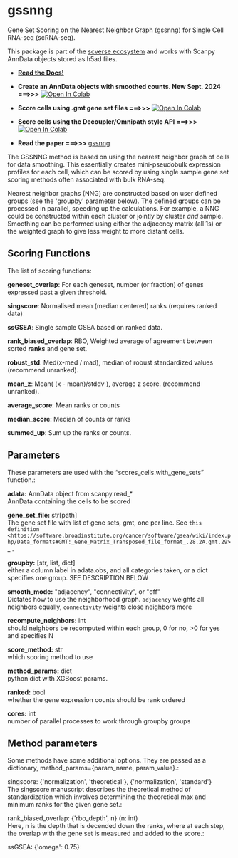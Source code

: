 # gssnng
Gene Set Scoring on the Nearest Neighbor Graph (gssnng) for Single Cell RNA-seq (scRNA-seq).


This package is part of the [scverse ecosystem](https://scverse.org/packages/#ecosystem) and works with Scanpy AnnData objects stored as h5ad files.

  *  **[Read the Docs!](https://gssnng.readthedocs.io/en/latest/)**

  * **Create an AnnData objects with smoothed counts. New Sept. 2024 ===>>>**  [![Open In Colab](https://colab.research.google.com/assets/colab-badge.svg)](https://colab.research.google.com/github/IlyaLab/gssnng/blob/main/notebooks/gssnng_data_smoothing.ipynb)

  * **Score cells using .gmt gene set files ===>>>**  [![Open In Colab](https://colab.research.google.com/assets/colab-badge.svg)](https://colab.research.google.com/github/IlyaLab/gssnng/blob/main/notebooks/gssnng_quick_start.ipynb)

  * **Score cells using the Decoupler/Omnipath style API ===>>>** [![Open In Colab](https://colab.research.google.com/assets/colab-badge.svg)](https://colab.research.google.com/github/IlyaLab/gssnng/blob/main/notebooks/Scoring_PBMC_data_with_the_GSSNNG_decoupleR_API.ipynb)

  * **Read the paper ===>>>** [gssnng](https://academic.oup.com/bioinformaticsadvances/article/3/1/vbad150/7321111?login=false)

The GSSNNG method is based on using the nearest neighbor graph of cells for data smoothing. This essentially creates 
mini-pseudobulk expression profiles for each cell, which can be scored by using single sample gene set scoring 
methods often associated with bulk RNA-seq. 

Nearest neighbor graphs (NNG) are constructed based on user defined groups (see the 'groupby' parameter below). 
The defined groups can be processed in parallel, speeding up the calculations. For example, a NNG could be 
constructed within each cluster or jointly by cluster *and* sample. Smoothing can be performed using either the 
adjacency matrix (all 1s) or the weighted graph to give less weight to more distant cells.


## Scoring Functions

The list of scoring functions:

**geneset_overlap**: For each geneset, number (or fraction) of genes expressed past a given threshold.

**singscore**:      Normalised mean (median centered) ranks (requires ranked data)

**ssGSEA**:         Single sample GSEA based on ranked data.

**rank_biased_overlap**:  RBO, Weighted average of agreement between sorted **ranks** and gene set.

**robust_std**:     Med(x-med / mad), median of robust standardized values (recommend unranked).

**mean_z**:         Mean( (x - mean)/stddv ), average z score. (recommend unranked).

**average_score**:  Mean ranks or counts

**median_score**:   Median of counts or ranks

**summed_up**:      Sum up the ranks or counts.


## Parameters

These parameters are used with the “scores_cells.with_gene_sets” function.:

**adata:**  AnnData object from scanpy.read_*<br/>
AnnData containing the cells to be scored

**gene_set_file:** str[path]<br/>
The gene set file with list of gene sets, gmt, one per line. See `this definition <https://software.broadinstitute.org/cancer/software/gsea/wiki/index.php/Data_formats#GMT:_Gene_Matrix_Transposed_file_format_.28.2A.gmt.29>`_ .

**groupby:** [str, list, dict]<br/>
either a column label in adata.obs, and all categories taken, or a dict specifies one group.
SEE DESCRIPTION BELOW

**smooth_mode:** "adjacency", "connectivity", or "off"<br/>
Dictates how to use the neighborhood graph.
`adjacency` weights all neighbors equally, `connectivity` weights close neighbors more

**recompute_neighbors:** int<br/>
should neighbors be recomputed within each group, 0 for no, >0 for yes and specifies N

**score_method:** str<br/>
which scoring method to use

**method_params:** dict<br/>
python dict with XGBoost params.

**ranked:** bool<br/>
whether the gene expression counts should be rank ordered

**cores:** int<br/>
number of parallel processes to work through groupby groups


## Method parameters

Some methods have some additional options. They are passed as a dictionary, method_params={param_name, param_value}.:<br/>

singscore:  {'normalization', 'theoretical'}, {'normalization', 'standard'}<br/>
The singscore manuscript describes the theoretical method of standardization which involves determining the theoretical max and minimum ranks for the given gene set.:

rank_biased_overlap:  {'rbo_depth', n}  (n: int)<br/>
Here, n is the depth that is decended down the ranks, where at each step, the overlap with the gene set is measured and added to the score.:

ssGSEA: {'omega': 0.75}<br/>
